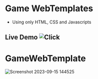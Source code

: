 # Game WebTemplates
- Using only HTML, CSS and Javascripts
## Live Demo ![Click](https://naveen-kumawat.github.io/GameWebTemplate/)

# GameWebTemplate
![Screenshot 2023-09-15 144525](https://github.com/naveen-kumawat/GameWebTemplate/assets/63699592/fede4882-3a6a-4997-b8bc-df853e77201b)
